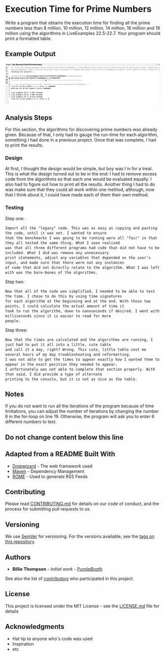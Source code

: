 # Execution Time for Prime Numbers

Write a program that obtains the execution time for finding all the prime numbers less than 8 million, 10 million, 
12 million, 14 million, 16 million and 18 million using the algorithms in LiveExamples 22.5-22.7. Your program should
print a formatted table.

## Example Output

![Sample Output](README.jpg)

## Analysis Steps

For this section, the algorithms for discovering prime numbers was already given. Because of that, I only had to gauge 
the run-time for each algorithm, something I had done in a previous project. Once that was complete, I had to print the 
results.

### Design

At first, I thought the design would be simple, but boy was I in for a treat. This is what the design turned out to be in the end:
I had to remove excess code from the algorithms so that each one would be evaluated equally. I also had to figure out
how to print all the results. Another thing I had to do was make sure that they could all work within one method, although, 
now that I think about it, I could have made each of them their own method.

### Testing

Step one:

```
Import all the "legacy" code. This was as easy as copying and pasting the code, until it was not. I wanted to ensure
that the benchmarks I was going to be running were all "fair" in that they all tested the same thing. What I soon realized
was that all three different programs had code that did not have to be included. What I did was remove any unnecessary 
print statements, adjust any variables that depended on the user's input, and made sure that there were not any instances
of code that did not directly relate to the algorithm. What I was left with was the bare-bones of the algorithms. 
```

Step two:

```
Now that all of the code was simplified, I needed to be able to test the time. I chose to do this by using time signatures
for each algorithm at the beginning and at the end. With those two points, I could calculate the actual amount of time it 
took to run the algorithm, down to nanoseconds if desired. I went with milliseconds since it is easier to read for more 
people. 
```

Step three:

```
Now that the times are calculated and the algorithms are running, I just had to put it all into a little, cute table 
and call it a day, right? Wrong. This cute, little table cost me several hours of my day troubleshooting and reformatting. 
I was not able to get the times to appear exactly how I wanted them to appear in the exact position they needed to appear. 
I unfortunately was not able to complete that section properly. With that said, I did provide a type of alternate 
printing to the console, but it is not as nice as the table. 
```

## Notes

If you do not want to run all the iterations of the program because of time limitations, you can adjust the number of
iterations by changing the number 6 in the for-loop on line 19. Otherwise, the program will ask you to enter 6 different
numbers to test. 

## Do not change content below this line
## Adapted from a README Built With

* [Dropwizard](http://www.dropwizard.io/1.0.2/docs/) - The web framework used
* [Maven](https://maven.apache.org/) - Dependency Management
* [ROME](https://rometools.github.io/rome/) - Used to generate RSS Feeds

## Contributing

Please read [CONTRIBUTING.md](https://gist.github.com/PurpleBooth/b24679402957c63ec426) for details on our code of conduct, and the process for submitting pull requests to us.

## Versioning

We use [SemVer](http://semver.org/) for versioning. For the versions available, see the [tags on this repository](https://github.com/your/project/tags). 

## Authors

* **Billie Thompson** - *Initial work* - [PurpleBooth](https://github.com/PurpleBooth)

See also the list of [contributors](https://github.com/your/project/contributors) who participated in this project.

## License

This project is licensed under the MIT License - see the [LICENSE.md](LICENSE.md) file for details

## Acknowledgments

* Hat tip to anyone who's code was used
* Inspiration
* etc
